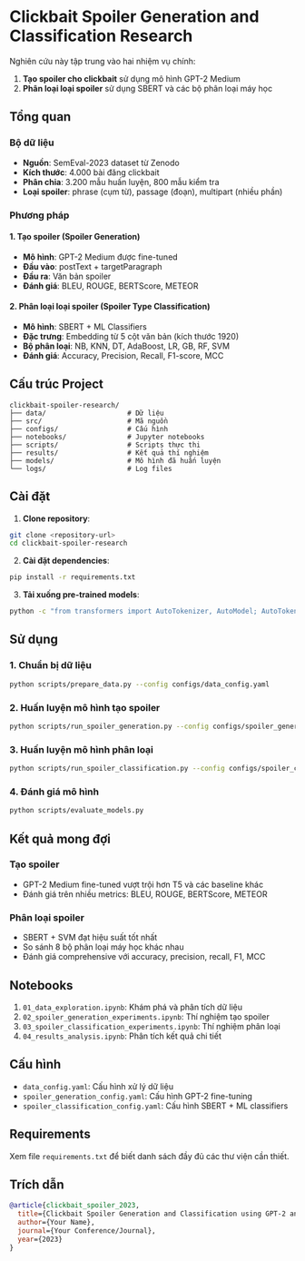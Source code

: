 # Clickbait Spoiler Generation and Classification Research

Nghiên cứu này tập trung vào hai nhiệm vụ chính:
1. **Tạo spoiler cho clickbait** sử dụng mô hình GPT-2 Medium
2. **Phân loại loại spoiler** sử dụng SBERT và các bộ phân loại máy học

## Tổng quan

### Bộ dữ liệu
- **Nguồn**: SemEval-2023 dataset từ Zenodo
- **Kích thước**: 4.000 bài đăng clickbait
- **Phân chia**: 3.200 mẫu huấn luyện, 800 mẫu kiểm tra
- **Loại spoiler**: phrase (cụm từ), passage (đoạn), multipart (nhiều phần)

### Phương pháp

#### 1. Tạo spoiler (Spoiler Generation)
- **Mô hình**: GPT-2 Medium được fine-tuned
- **Đầu vào**: postText + targetParagraph
- **Đầu ra**: Văn bản spoiler
- **Đánh giá**: BLEU, ROUGE, BERTScore, METEOR

#### 2. Phân loại loại spoiler (Spoiler Type Classification)
- **Mô hình**: SBERT + ML Classifiers
- **Đặc trưng**: Embedding từ 5 cột văn bản (kích thước 1920)
- **Bộ phân loại**: NB, KNN, DT, AdaBoost, LR, GB, RF, SVM
- **Đánh giá**: Accuracy, Precision, Recall, F1-score, MCC

## Cấu trúc Project

```
clickbait-spoiler-research/
├── data/                    # Dữ liệu
├── src/                     # Mã nguồn
├── configs/                 # Cấu hình
├── notebooks/               # Jupyter notebooks
├── scripts/                 # Scripts thực thi
├── results/                 # Kết quả thí nghiệm
├── models/                  # Mô hình đã huấn luyện
└── logs/                    # Log files
```

## Cài đặt

1. **Clone repository**:
```bash
git clone <repository-url>
cd clickbait-spoiler-research
```

2. **Cài đặt dependencies**:
```bash
pip install -r requirements.txt
```

3. **Tải xuống pre-trained models**:
```bash
python -c "from transformers import AutoTokenizer, AutoModel; AutoTokenizer.from_pretrained('gpt2-medium'); AutoModel.from_pretrained('sentence-transformers/all-MiniLM-L6-v2')"
```

## Sử dụng

### 1. Chuẩn bị dữ liệu
```bash
python scripts/prepare_data.py --config configs/data_config.yaml
```

### 2. Huấn luyện mô hình tạo spoiler
```bash
python scripts/run_spoiler_generation.py --config configs/spoiler_generation_config.yaml
```

### 3. Huấn luyện mô hình phân loại
```bash
python scripts/run_spoiler_classification.py --config configs/spoiler_classification_config.yaml
```

### 4. Đánh giá mô hình
```bash
python scripts/evaluate_models.py
```

## Kết quả mong đợi

### Tạo spoiler
- GPT-2 Medium fine-tuned vượt trội hơn T5 và các baseline khác
- Đánh giá trên nhiều metrics: BLEU, ROUGE, BERTScore, METEOR

### Phân loại spoiler
- SBERT + SVM đạt hiệu suất tốt nhất
- So sánh 8 bộ phân loại máy học khác nhau
- Đánh giá comprehensive với accuracy, precision, recall, F1, MCC

## Notebooks

1. `01_data_exploration.ipynb`: Khám phá và phân tích dữ liệu
2. `02_spoiler_generation_experiments.ipynb`: Thí nghiệm tạo spoiler
3. `03_spoiler_classification_experiments.ipynb`: Thí nghiệm phân loại
4. `04_results_analysis.ipynb`: Phân tích kết quả chi tiết

## Cấu hình

- `data_config.yaml`: Cấu hình xử lý dữ liệu
- `spoiler_generation_config.yaml`: Cấu hình GPT-2 fine-tuning
- `spoiler_classification_config.yaml`: Cấu hình SBERT + ML classifiers

## Requirements

Xem file `requirements.txt` để biết danh sách đầy đủ các thư viện cần thiết.

## Trích dẫn

```bibtex
@article{clickbait_spoiler_2023,
  title={Clickbait Spoiler Generation and Classification using GPT-2 and SBERT},
  author={Your Name},
  journal={Your Conference/Journal},
  year={2023}
}
```
